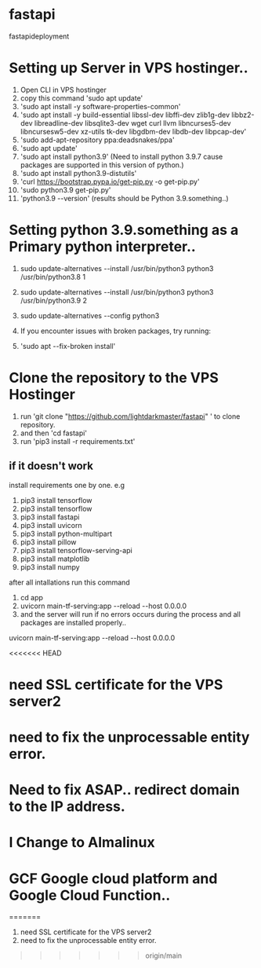 # fastapi
fastapideployment

# Setting up Server in VPS hostinger..
1. Open CLI in VPS hostinger
2. copy this command 'sudo apt update'
3. 'sudo apt install -y software-properties-common'
3. 'sudo apt install -y build-essential libssl-dev libffi-dev zlib1g-dev libbz2-dev libreadline-dev libsqlite3-dev wget curl llvm libncurses5-dev libncursesw5-dev xz-utils tk-dev libgdbm-dev libdb-dev libpcap-dev'
4. 'sudo add-apt-repository ppa:deadsnakes/ppa'
5. 'sudo apt update'
6. 'sudo apt install python3.9' (Need to install python 3.9.7 cause packages are supported in this version of python.)
7. 'sudo apt install python3.9-distutils'
8. 'curl https://bootstrap.pypa.io/get-pip.py -o get-pip.py'
9. 'sudo python3.9 get-pip.py'
10. 'python3.9 --version' (results should be Python 3.9.something..)

# Setting python 3.9.something as a Primary python interpreter..
1. sudo update-alternatives --install /usr/bin/python3 python3 /usr/bin/python3.8 1
2. sudo update-alternatives --install /usr/bin/python3 python3 /usr/bin/python3.9 2
3. sudo update-alternatives --config python3

4. If you encounter issues with broken packages, try running:
5.  'sudo apt --fix-broken install'

# Clone the repository to the VPS Hostinger
1. run 'git clone "https://github.com/lightdarkmaster/fastapi" ' to clone repository.
2. and then 'cd fastapi'
3. run 'pip3 install -r requirements.txt'
## if it doesn't work 
install requirements one by one.
e.g 
1. pip3 install tensorflow
2. pip3 install tensorflow
3. pip3 install fastapi
4. pip3 install uvicorn
5. pip3 install python-multipart
6. pip3 install pillow
7. pip3 install tensorflow-serving-api
8. pip3 install matplotlib
9. pip3 install numpy

after all intallations run this command
1. cd app
2. uvicorn main-tf-serving:app --reload --host 0.0.0.0
3. and the server will run if no errors occurs during the process and all packages are installed properly..

uvicorn main-tf-serving:app --reload --host 0.0.0.0

<<<<<<< HEAD
# need SSL certificate for the  VPS server2
# need to fix the unprocessable entity error.
# Need to fix ASAP.. redirect domain to the IP address.
# I Change to Almalinux
# GCF Google cloud platform and Google Cloud Function..
=======
1. need SSL certificate for the  VPS server2
2. need to fix the unprocessable entity error.
>>>>>>> origin/main
